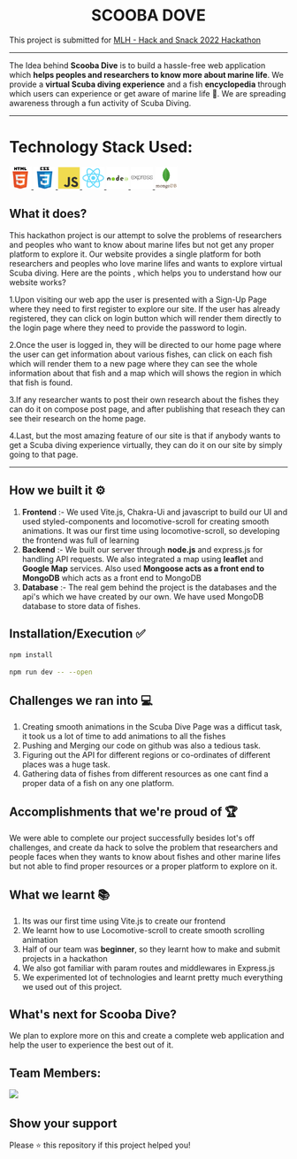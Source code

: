 <h1 align="center"> SCOOBA DOVE </h1> 

This project is submitted for [MLH - Hack and Snack 2022 Hackathon](https://deepdivehacks.devpost.com/)

---

The Idea behind **Scooba Dive** is to build a hassle-free web application which **helps peoples and researchers to know more about marine life**. We provide a **virtual Scuba diving experience** and a fish **encyclopedia** through which users can experience or get aware of marine life 🤿. We are spreading awareness through a fun activity of Scuba Diving.


---

# Technology Stack Used:
<a href="#" target="_blank" rel="noreferrer"> <img src="https://raw.githubusercontent.com/devicons/devicon/master/icons/html5/html5-original-wordmark.svg" alt="html5" width="40" height="40"/> </a>
<a href="#" target="_blank" rel="noreferrer"> <img src="https://raw.githubusercontent.com/devicons/devicon/master/icons/css3/css3-original-wordmark.svg" alt="css3" width="40" height="40"/> </a>
<a href="#" target="_blank" rel="noreferrer"> <img src="https://raw.githubusercontent.com/devicons/devicon/master/icons/javascript/javascript-original.svg" alt="css3" width="40" height="40"/> </a>
<a href="#" target="_blank" rel="noreferrer"> <img src="https://raw.githubusercontent.com/devicons/devicon/master/icons/react/react-original.svg" alt="css3" width="40" height="40"/> </a>
<a href="#" target="_blank" rel="noreferrer"> <img src="https://raw.githubusercontent.com/devicons/devicon/master/icons/nodejs/nodejs-original-wordmark.svg" alt="css3" width="40" height="40"/> </a>
<a href="#" target="_blank" rel="noreferrer"> <img src="https://raw.githubusercontent.com/devicons/devicon/master/icons/express/express-original-wordmark.svg" alt="css3" width="40" height="40"/> </a>
<a href="#" target="_blank" rel="noreferrer"> <img src="https://raw.githubusercontent.com/devicons/devicon/master/icons/mongodb/mongodb-original-wordmark.svg" alt="css3" width="40" height="40"/> </a>

## What it does?

This hackathon project is our attempt to solve the problems of researchers and peoples who want to know about marine lifes but not get any proper platform to explore it. Our website provides a single platform for both researchers and peoples who love marine lifes and wants to explore virtual Scuba diving. Here are the points , which helps you to understand how our website works?

1.Upon visiting our web app the user is presented with a Sign-Up Page where they need to first register to explore our site. If the user has already registered, they can click on login button which will render them directly to the login page where they need to provide the password to login.

2.Once the user is logged in, they will be directed to our home page where the user can get information about various fishes, can click on each fish which will render them to a new page where  they can see the whole information about that fish and a map which will shows the region in which that fish is found. 

3.If any researcher wants to post their own research about the fishes they can do it on compose post page, and after publishing that reseach they can see their research on the home page.

4.Last, but the most amazing feature of our site is that if anybody wants to get a Scuba diving experience virtually, they can do it on our site by simply going to that page.

---

## How we built it ⚙️

1) **Frontend** :- We used Vite.js, Chakra-Ui and javascript to build our UI and used styled-components and locomotive-scroll for creating smooth animations. It was our first time using locomotive-scroll, so developing the frontend was full of learning
2) **Backend** :- We built our server through **node.js** and express.js for handling API requests. We also integrated a map using **leaflet** and **Google Map** services. Also used **Mongoose acts as a front end to MongoDB** which acts as a front end to MongoDB
3) **Database** :- The real gem behind the project is the databases and the api's which we have created by our own. We have used MongoDB database to store data of fishes. 

## Installation/Execution ✅

```bash
npm install
```
```bash
npm run dev -- --open
```

## Challenges we ran into 💻

1. Creating smooth animations in the Scuba Dive Page was a difficut task, it took us a lot of time to add animations to all the fishes
2. Pushing and Merging our code on github was also a tedious task.
3. Figuring out the API for different regions or co-ordinates of different places was a huge task.
4. Gathering data of fishes from different resources as one cant find a proper data of a fish on any one platform.

## Accomplishments that we're proud of 🏆

We were able to complete our project successfully besides lot's off challenges, and create da hack to solve the problem that researchers and people faces when they wants to know about fishes and other marine lifes but not able to find proper resources or a proper platform to explore on it.

## What we learnt 📚

1) Its was our first time using Vite.js to create our frontend
2) We learnt how to use Locomotive-scroll to create smooth scrolling animation
3) Half of our team was **beginner**, so they learnt how to make and submit projects in a hackathon
4) We also got familiar with param routes and middlewares in Express.js 
5) We experimented lot of technologies and learnt pretty much everything we used out of this project.

## What's next for Scooba Dive?

We plan to explore more on this  and create a complete web application and help the user to experience the best out of it.

## Team Members:
<a href="https://github.com/Garvit1809/DeepDiveHacks/graphs/contributors">
  <img src="https://contrib.rocks/image?repo=Garvit1809/DeepDiveHacks"/>
</a>

## Show your support

Please ⭐️ this repository if this project helped you!
